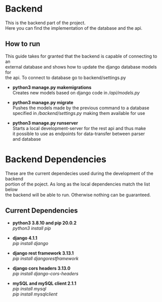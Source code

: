 # Backend

This is the backend part of the project. \
Here you can find the implementation of the database and the api.

## How to run

This guide takes for granted that the backend is capable of connecting to an\
external database and shows how to update the django database models for \
the api. To connect to database go to backend/settings.py

- **python3 manage.py makemigrations**\
  Creates new models based on django code in _/api/models.py_

- **python3 manage.py migrate**\
  Pushes the models made by the previous command to a database \
  specified in _/backend/settings.py_ making them available for use

- **python3 manage.py runserver**\
  Starts a local development-server for the rest api and thus make \
  it possible to use as endpoints for data-transfer between parser \
  and database

# Backend Dependencies

These are the current dependecies used during the development of the backend\
portion of the poject. As long as the local dependencies match the list below\
the backend will be able to run. Otherwise nothing can be guaranteed.

## Current Dependencies

- **python3 3.8.10 and pip 20.0.2**\
  _python3 install pip_

- **django 4.1.1**\
  _pip install django_

- **django rest framework 3.13.1**\
  _pip install djangorestframework_

- **django cors headers 3.13.0**\
  _pip install django-cors-headers_

- **mySQL and mySQL client 2.1.1**\
  _pip install mysql\
  pip install mysqlclient_
